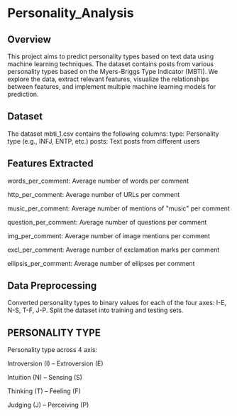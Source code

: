 ﻿# Personality_Analysis
## Overview
This project aims to predict personality types based on text data using machine learning techniques. The dataset contains posts from various personality types based on the Myers-Briggs Type Indicator (MBTI). We explore the data, extract relevant features, visualize the relationships between features, and implement multiple machine learning models for prediction.

## Dataset
The dataset mbti_1.csv contains the following columns:
type: Personality type (e.g., INFJ, ENTP, etc.)
posts: Text posts from different users

## Features Extracted

words_per_comment: Average number of words per comment

http_per_comment: Average number of URLs per comment

music_per_comment: Average number of mentions of "music" per comment

question_per_comment: Average number of questions per comment

img_per_comment: Average number of image mentions per comment

excl_per_comment: Average number of exclamation marks per comment

ellipsis_per_comment: Average number of ellipses per comment

## Data Preprocessing
Converted personality types to binary values for each of the four axes: I-E, N-S, T-F, J-P.
Split the dataset into training and testing sets.

## PERSONALITY TYPE
Personality type across 4 axis:

Introversion (I) – Extroversion (E)

Intuition (N) – Sensing (S)

Thinking (T) – Feeling (F)

Judging (J) – Perceiving (P)

